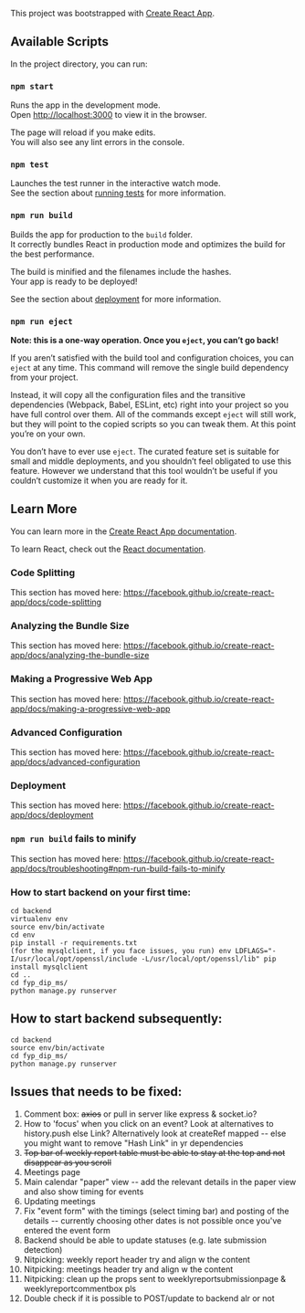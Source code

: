 This project was bootstrapped with [Create React App](https://github.com/facebook/create-react-app).

## Available Scripts

In the project directory, you can run:

### `npm start`

Runs the app in the development mode.<br />
Open [http://localhost:3000](http://localhost:3000) to view it in the browser.

The page will reload if you make edits.<br />
You will also see any lint errors in the console.

### `npm test`

Launches the test runner in the interactive watch mode.<br />
See the section about [running tests](https://facebook.github.io/create-react-app/docs/running-tests) for more information.

### `npm run build`

Builds the app for production to the `build` folder.<br />
It correctly bundles React in production mode and optimizes the build for the best performance.

The build is minified and the filenames include the hashes.<br />
Your app is ready to be deployed!

See the section about [deployment](https://facebook.github.io/create-react-app/docs/deployment) for more information.

### `npm run eject`

**Note: this is a one-way operation. Once you `eject`, you can’t go back!**

If you aren’t satisfied with the build tool and configuration choices, you can `eject` at any time. This command will remove the single build dependency from your project.

Instead, it will copy all the configuration files and the transitive dependencies (Webpack, Babel, ESLint, etc) right into your project so you have full control over them. All of the commands except `eject` will still work, but they will point to the copied scripts so you can tweak them. At this point you’re on your own.

You don’t have to ever use `eject`. The curated feature set is suitable for small and middle deployments, and you shouldn’t feel obligated to use this feature. However we understand that this tool wouldn’t be useful if you couldn’t customize it when you are ready for it.

## Learn More

You can learn more in the [Create React App documentation](https://facebook.github.io/create-react-app/docs/getting-started).

To learn React, check out the [React documentation](https://reactjs.org/).

### Code Splitting

This section has moved here: https://facebook.github.io/create-react-app/docs/code-splitting

### Analyzing the Bundle Size

This section has moved here: https://facebook.github.io/create-react-app/docs/analyzing-the-bundle-size

### Making a Progressive Web App

This section has moved here: https://facebook.github.io/create-react-app/docs/making-a-progressive-web-app

### Advanced Configuration

This section has moved here: https://facebook.github.io/create-react-app/docs/advanced-configuration

### Deployment

This section has moved here: https://facebook.github.io/create-react-app/docs/deployment

### `npm run build` fails to minify

This section has moved here: https://facebook.github.io/create-react-app/docs/troubleshooting#npm-run-build-fails-to-minify


### How to start backend on your first time:
```
cd backend
virtualenv env
source env/bin/activate
cd env
pip install -r requirements.txt
(for the mysqlclient, if you face issues, you run) env LDFLAGS="-I/usr/local/opt/openssl/include -L/usr/local/opt/openssl/lib" pip install mysqlclient
cd ..
cd fyp_dip_ms/
python manage.py runserver
```

## How to start backend subsequently:
```
cd backend
source env/bin/activate
cd fyp_dip_ms/
python manage.py runserver
```

## Issues that needs to be fixed:
1. Comment box: ~~axios~~ or pull in server like express & socket.io?
2. How to 'focus' when you click on an event? Look at alternatives to history.push else Link? Alternatively look at createRef mapped -- else you might want to remove "Hash Link" in yr dependencies
3. ~~Top bar of weekly report table must be able to stay at the top and not disappear as you scroll~~
4. Meetings page
5. Main calendar "paper" view -- add the relevant details in the paper view and also show timing for events
6. Updating meetings
7. Fix "event form" with the timings (select timing bar) and posting of the details -- currently choosing other dates is not possible once you've entered the event form
8. Backend should be able to update statuses (e.g. late submission detection)
9. Nitpicking: weekly report header try and align w the content
10. Nitpicking: meetings header try and align w the content
11. Nitpicking: clean up the props sent to weeklyreportsubmissionpage & weeklyreportcommentbox pls
12. Double check if it is possible to POST/update to backend alr or not